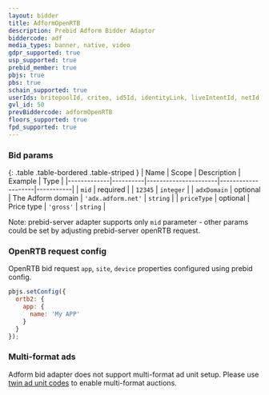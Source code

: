```yaml
---
layout: bidder
title: AdformOpenRTB
description: Prebid Adform Bidder Adaptor
biddercode: adf
media_types: banner, native, video
gdpr_supported: true
usp_supported: true
prebid_member: true
pbjs: true
pbs: true
schain_supported: true
userIds: britepoolId, criteo, id5Id, identityLink, liveIntentId, netId, parrableId, pubCommonId, sharedId, unifiedId
gvl_id: 50
prevBiddercode: adformOpenRTB
floors_supported: true
fpd_supported: true
---
```


### Bid params

{: .table .table-bordered .table-striped }
| Name        | Scope    | Description          | Example            | Type      |
|-------------|----------|----------------------|--------------------|-----------|
| `mid`       | required |                      | `12345`            | `integer` |
| `adxDomain` | optional | The Adform domain    | `'adx.adform.net'` | `string`  |
| `priceType` | optional | Price type           | `'gross'`          | `string`  |

Note: prebid-server adapter supports only `mid` parameter - other params could be set by adjusting prebid-server openRTB request.

### OpenRTB request config

OpenRTB bid request `app`, `site`, `device` properties configured using prebid config.

``` javascript
pbjs.setConfig({
  ortb2: {
    app: {
      name: 'My APP'
    }
  }
});
```

### Multi-format ads

Adform bid adapter does not support multi-format ad unit setup. Please use [twin ad unit codes]({{site.baseurl}}/dev-docs/adunit-reference.html#twin-adunit-codes) to enable multi-format auctions.
